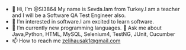 - 👋 Hi, I’m @SI3864 My name is Sevda.Iam from Turkey.I am  a teacher and I will be a Software QA Test Engineer also. 
- 👀 I’m interested in software.I am excited to learn software.
- 🌱 I’m currently  new programming languages.
💬 Ask me about Java,Python, HTML, MySQL, Selenium4, TestNG, JUnit, Cucumber
- 📫 How to reach me zelihausak1@gmail.com


